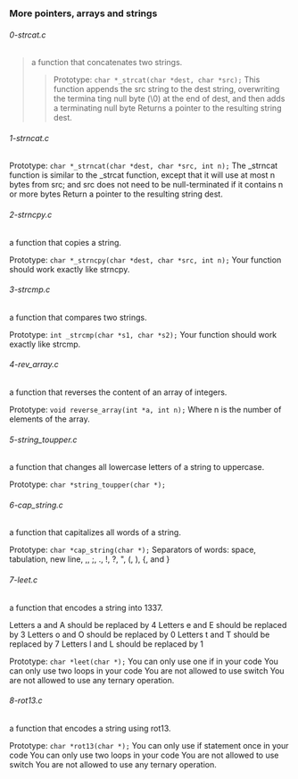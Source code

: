 ### More pointers, arrays and strings

###### 0-strcat.c
> a function that concatenates two strings.
> >Prototype: ```char *_strcat(char *dest, char *src);```
This function appends the src string to the dest string, overwriting the termina
ting null byte (\0) at the end of dest, and then adds a terminating null byte
Returns a pointer to the resulting string dest.

###### 1-strncat.c
Prototype: ```char *_strncat(char *dest, char *src, int n);```
The _strncat function is similar to the _strcat function, except that
it will use at most n bytes from src; and
src does not need to be null-terminated if it contains n or more bytes
Return a pointer to the resulting string dest.

###### 2-strncpy.c
a function that copies a string.

Prototype: ```char *_strncpy(char *dest, char *src, int n);```
Your function should work exactly like strncpy.

###### 3-strcmp.c
a function that compares two strings.

Prototype: ```int _strcmp(char *s1, char *s2);```
Your function should work exactly like strcmp.

###### 4-rev_array.c
a function that reverses the content of an array of integers.

Prototype: ```void reverse_array(int *a, int n);```
Where n is the number of elements of the array.

###### 5-string_toupper.c
a function that changes all lowercase letters of a string to uppercase.

Prototype: ```char *string_toupper(char *);```

###### 6-cap_string.c
 a function that capitalizes all words of a string.

Prototype: ```char *cap_string(char *);```
Separators of words: space, tabulation, new line, ,, ;, ., !, ?, \", (, ), {,
and }

###### 7-leet.c
a function that encodes a string into 1337.

Letters a and A should be replaced by 4
Letters e and E should be replaced by 3
Letters o and O should be replaced by 0
Letters t and T should be replaced by 7
Letters l and L should be replaced by 1

Prototype: ```char *leet(char *);```
You can only use one if in your code
You can only use two loops in your code
You are not allowed to use switch
You are not allowed to use any ternary operation.

###### 8-rot13.c
a function that encodes a string using rot13.

Prototype: ```char *rot13(char *);```
You can only use if statement once in your code
You can only use two loops in your code
You are not allowed to use switch
You are not allowed to use any ternary operation.
